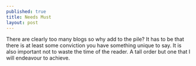 ```yaml
---
published: true
title: Needs Must
layout: post
---
```

There are clearly too many blogs so why add to the pile? It has to be that there is at least some conviction you have something unique to say. It is also important not to waste the time of the reader. A tall order but one that I will endeavour to achieve.


